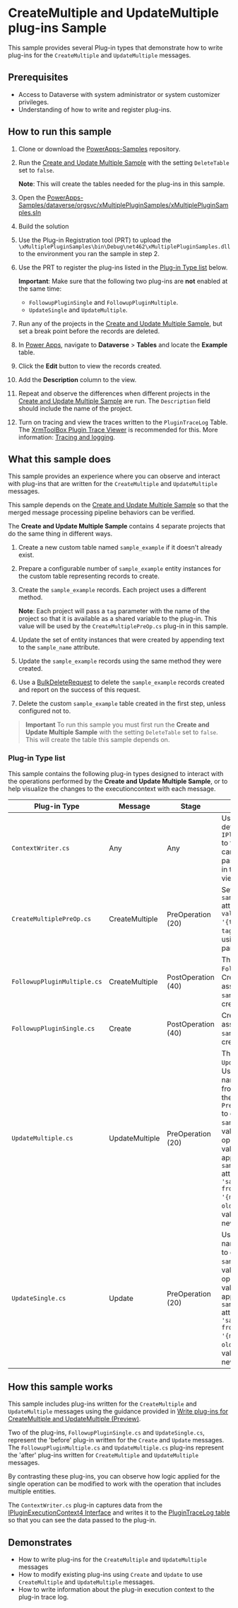 ﻿# CreateMultiple and UpdateMultiple plug-ins Sample

This sample provides several Plug-in types that demonstrate how to write plug-ins for the `CreateMultiple` and `UpdateMultiple` messages.

## Prerequisites

- Access to Dataverse with system administrator or system customizer privileges.
- Understanding of how to write and register plug-ins.

## How to run this sample

1. Clone or download the [PowerApps-Samples](https://github.com/microsoft/PowerApps-Samples) repository.
1. Run the [Create and Update Multiple Sample](../../C#-NETCore/BulkOperations/CreateUpdateMultiple/README.md) with the setting `DeleteTable` set to `false`.

   **Note**: This will create the tables needed for the plug-ins in this sample.

1. Open the [PowerApps-Samples/dataverse/orgsvc/xMultiplePluginSamples/xMultiplePluginSamples.sln](https://github.com/microsoft/PowerApps-Samples/tree/master/dataverse/orgsvc/xMultiplePluginSamples/xMultiplePluginSamples.sln)
1. Build the solution
1. Use the Plug-in Registration tool (PRT) to upload the `\xMultiplePluginSamples\bin\Debug\net462\xMultiplePluginSamples.dll` to the environment you ran the sample in step 2.
1. Use the PRT to register the plug-ins listed in the [Plug-in Type list](#plug-in-type-list) below.

   **Important**: Make sure that the following two plug-ins are **not** enabled at the same time:
    - `FollowupPluginSingle` and `FollowupPluginMultiple`.
    - `UpdateSingle` and `UpdateMultiple`.

1. Run any of the projects in the [Create and Update Multiple Sample](../../C#-NETCore/BulkOperations/CreateUpdateMultiple/README.md), but set a break point before the records are deleted.
1. In [Power Apps](https://make.powerapps.com/), navigate to **Dataverse** > **Tables** and locate the **Example** table.
1. Click the **Edit** button to view the records created.
1. Add the **Description** column to the view.
1. Repeat and observe the differences when different projects in the [Create and Update Multiple Sample](../../C#-NETCore/BulkOperations/CreateUpdateMultiple/README.md) are run. The `Description` field should include the name of the project.
1. Turn on tracing and view the traces written to the `PluginTraceLog` Table. The [XrmToolBox Plugin Trace Viewer](https://jonasr.app/ptv/) is recommended for this. More information: [Tracing and logging](https://learn.microsoft.com/power-apps/developer/data-platform/logging-tracing).

## What this sample does

This sample provides an experience where you can observe and interact with plug-ins that are written for the `CreateMultiple` and `UpdateMultiple` messages.

This sample depends on the [Create and Update Multiple Sample](../../C#-NETCore/BulkOperations/CreateUpdateMultiple/README.md) so that the merged message processing pipeline behaviors can be verified.

The **Create and Update Multiple Sample** contains 4 separate projects that do the same thing in different ways.

1. Create a new custom table named `sample_example` if it doesn't already exist.
1. Prepare a configurable number of `sample_example` entity instances for the custom table representing records to create.
1. Create the `sample_example` records. Each project uses a different method.
   
   **Note**: Each project will pass a `tag` parameter with the name of the project so that it is available as a shared variable to the plug-in. This value will be used by the `CreateMultiplePreOp.cs` plug-in in this sample.
1. Update the set of entity instances that were created by appending text to the `sample_name` attribute.
1. Update the `sample_example` records using the same method they were created.
1. Use a [BulkDeleteRequest](xref:Microsoft.Crm.Sdk.Messages.BulkDeleteRequest) to delete the `sample_example` records created and report on the success of this request.
1. Delete the custom `sample_example` table created in the first step, unless configured not to.

> **Important**
> To run this sample you must first run the **Create and Update Multiple Sample** with the setting `DeleteTable` set to `false`. This will create the table this sample depends on.

### Plug-in Type list

This sample contains the following plug-in types designed to interact with the operations performed by the **Create and Update Multiple Sample**, or to help visualize the changes to the executioncontext with each message.

|Plug-in Type|Message|Stage|Description|
|---------|---------|---------|---------|
|`ContextWriter.cs`|Any|Any|Use this plug-in to write details of the `IPluginExecutionContext4` to the trace log so that you can see the values being passed. Add entity images in the step registration to view the content.|
|`CreateMultiplePreOp.cs`|CreateMultiple|PreOperation (20)|Sets the `sample_description` attribute value to `$"'tag' value for Create = '{tagValue}'."` where `tagValue` is the value set using the optional `tag` parameter. |
|`FollowupPluginMultiple.cs`|CreateMultiple|PostOperation (40)|This is the replacement for `FollowupPluginSingle.cs`.<br />Creates a `task` record associated with the `sample_example` record created.|
|`FollowupPluginSingle.cs`|Create|PostOperation (40)|Creates a `task` record associated with the `sample_example` record created.|
|`UpdateMultiple.cs`|UpdateMultiple|PreOperation (20)|This is the replacement for `UpdateSingle.cs`.<br />Uses an Entity image named `example_preimages` from the matching item in the `PreEntityImagesCollection` to compare the original `sample_name` value with the value in the update operation. When the values are different, append a message to the `sample_description` attribute value: `$"\\r\\n - 'sample_name' changed from '{oldName}' to '{newName}'."`, where `oldName` is the original value and `newName` is the new value.|
|`UpdateSingle.cs`|Update|PreOperation (20)|Uses a `PreEntityImage` named `example_preimage` to compare the original `sample_name` value with the value in the update operation. When the values are different, append a message to the `sample_description` attribute value: `$"\\r\\n - 'sample_name' changed from '{oldName}' to '{newName}'."`, where `oldName` is the original value and `newName` is the new value.|

## How this sample works

This sample includes plug-ins written for the `CreateMultiple` and `UpdateMultiple` messages using the guidance provided in [Write plug-ins for CreateMultiple and UpdateMultiple (Preview)](https://learn.microsoft.com/power-apps/developer/data-platform/write-plugin-multiple-operation).

Two of the plug-ins, `FollowupPluginSingle.cs` and `UpdateSingle.cs`, represent the 'before' plug-in written for the `Create` and `Update` messages. The `FollowupPluginMultiple.cs` and `UpdateMultiple.cs` plug-ins represent the 'after' plug-ins written for `CreateMultiple` and `UpdateMultiple` messages.

By contrasting these plug-ins, you can observe how logic applied for the single operation can be modified to work with the operation that includes multiple entities.

The `ContextWriter.cs` plug-in captures data from the [IPluginExecutionContext4 Interface](https://learn.microsoft.com/dotnet/api/microsoft.xrm.sdk.ipluginexecutioncontext4) and writes it to the [PluginTraceLog table](https://learn.microsoft.com/power-apps/developer/data-platform/reference/entities/plugintracelog) so that you can see the data passed to the plug-in.

## Demonstrates

- How to write plug-ins for the `CreateMultiple` and `UpdateMultiple` messages
- How to modify existing plug-ins using `Create` and `Update` to use `CreateMultiple` and `UpdateMultiple` messages.
- How to write information about the plug-in execution context to the plug-in trace log.